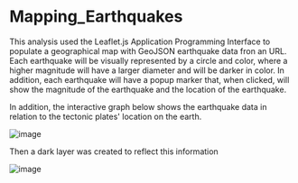 # Mapping_Earthquakes

This analysis used the Leaflet.js Application Programming Interface to populate a geographical map with GeoJSON earthquake data fron an URL. Each earthquake will be visually represented by a circle and color, where a higher magnitude will have a larger diameter and will be darker in color. In addition, each earthquake will have a popup marker that, when clicked, will show the magnitude of the earthquake and the location of the earthquake.

In addition, the interactive graph below shows the earthquake data in relation to the tectonic plates' location on the earth.

![image](https://user-images.githubusercontent.com/114631804/222344870-85231bb1-34ae-4e44-bfdf-93b66877dcb1.png)

Then a dark layer was created to reflect this information

![image](https://user-images.githubusercontent.com/114631804/222345066-0f2ed214-34b8-4186-b290-6af8a2c619bd.png)
